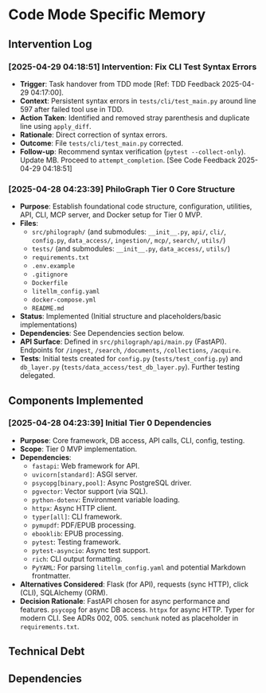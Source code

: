 # Code Mode Specific Memory
<!-- Entries below should be added reverse chronologically (newest first) -->

<!-- No interventions logged during this implementation phase. -->
## Intervention Log
<!-- Append intervention details using the format below -->
### [2025-04-29 04:18:51] Intervention: Fix CLI Test Syntax Errors
- **Trigger**: Task handover from TDD mode [Ref: TDD Feedback 2025-04-29 04:17:00].
- **Context**: Persistent syntax errors in `tests/cli/test_main.py` around line 597 after failed tool use in TDD.
- **Action Taken**: Identified and removed stray parenthesis and duplicate line using `apply_diff`.
- **Rationale**: Direct correction of syntax errors.
- **Outcome**: File `tests/cli/test_main.py` corrected.
- **Follow-up**: Recommend syntax verification (`pytest --collect-only`). Update MB. Proceed to `attempt_completion`. [See Code Feedback 2025-04-29 04:18:51]
### [2025-04-28 04:23:39] PhiloGraph Tier 0 Core Structure
- **Purpose**: Establish foundational code structure, configuration, utilities, API, CLI, MCP server, and Docker setup for Tier 0 MVP.
- **Files**:
    - `src/philograph/` (and submodules: `__init__.py`, `api/`, `cli/`, `config.py`, `data_access/`, `ingestion/`, `mcp/`, `search/`, `utils/`)
    - `tests/` (and submodules: `__init__.py`, `data_access/`, `utils/`)
    - `requirements.txt`
    - `.env.example`
    - `.gitignore`
    - `Dockerfile`
    - `litellm_config.yaml`
    - `docker-compose.yml`
    - `README.md`
- **Status**: Implemented (Initial structure and placeholders/basic implementations)
- **Dependencies**: See Dependencies section below.
- **API Surface**: Defined in `src/philograph/api/main.py` (FastAPI). Endpoints for `/ingest`, `/search`, `/documents`, `/collections`, `/acquire`.
- **Tests**: Initial tests created for `config.py` (`tests/test_config.py`) and `db_layer.py` (`tests/data_access/test_db_layer.py`). Further testing delegated.

## Components Implemented
### [2025-04-28 04:23:39] Initial Tier 0 Dependencies
- **Purpose**: Core framework, DB access, API calls, CLI, config, testing.
- **Scope**: Tier 0 MVP implementation.
- **Dependencies**:
    - `fastapi`: Web framework for API.
    - `uvicorn[standard]`: ASGI server.
    - `psycopg[binary,pool]`: Async PostgreSQL driver.
    - `pgvector`: Vector support (via SQL).
    - `python-dotenv`: Environment variable loading.
    - `httpx`: Async HTTP client.
    - `typer[all]`: CLI framework.
    - `pymupdf`: PDF/EPUB processing.
    - `ebooklib`: EPUB processing.
    - `pytest`: Testing framework.
    - `pytest-asyncio`: Async test support.
    - `rich`: CLI output formatting.
    - `PyYAML`: For parsing `litellm_config.yaml` and potential Markdown frontmatter.
- **Alternatives Considered**: Flask (for API), requests (sync HTTP), click (CLI), SQLAlchemy (ORM).
- **Decision Rationale**: FastAPI chosen for async performance and features. `psycopg` for async DB access. `httpx` for async HTTP. Typer for modern CLI. See ADRs 002, 005. `semchunk` noted as placeholder in `requirements.txt`.
<!-- Track components implemented and their status -->

## Technical Debt
<!-- Track identified technical debt items -->

## Dependencies
<!-- Track key external dependencies -->